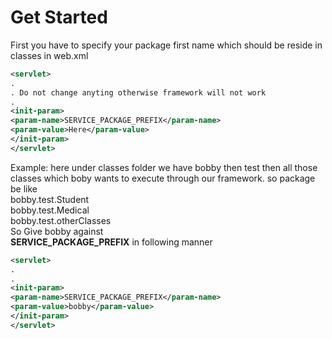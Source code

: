 # Get Started
First you have to specify your package first name which should be reside in classes in web.xml

```xml
<servlet>
.
. Do not change anyting otherwise framework will not work
.
<init-param>
<param-name>SERVICE_PACKAGE_PREFIX</param-name>
<param-value>Here</param-value>
</init-param>
</servlet>
```
Example:
here under classes folder we have bobby then test then all those classes which boby wants to execute through our framework. so package be like <br>
bobby.test.Student <br>
bobby.test.Medical <br>
bobby.test.otherClasses<br>
So Give bobby against <br>
<b>SERVICE_PACKAGE_PREFIX</b>
in following manner
```xml
<servlet>
.
.
<init-param>
<param-name>SERVICE_PACKAGE_PREFIX</param-name>
<param-value>bobby</param-value>
</init-param>
</servlet>
```